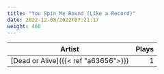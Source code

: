 ```yaml
---
title: "You Spin Me Round (Like a Record)"
date: 2022-12-08/2022T07:21:17
weight: 460
---
```




 Artist | Plays 
----- | -----:
[Dead or Alive]({{< ref "a63656">}}) | 1

